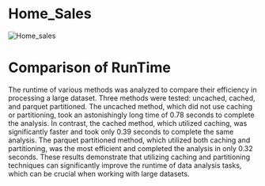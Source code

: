 # Home_Sales

![Home_sales](https://journal.firsttuesday.us/wp-content/uploads/CA-Sales-Home-Volume.png)

# Comparison of RunTime

The runtime of various methods was analyzed to compare their efficiency in processing a large dataset. Three methods were tested: uncached, cached, and parquet partitioned. The uncached method, which did not use caching or partitioning, took an astonishingly long time of 0.78 seconds to complete the analysis. In contrast, the cached method, which utilized caching, was significantly faster and took only 0.39 seconds to complete the same analysis. The parquet partitioned method, which utilized both caching and partitioning, was the most efficient and completed the analysis in only 0.32 seconds. These results demonstrate that utilizing caching and partitioning techniques can significantly improve the runtime of data analysis tasks, which can be crucial when working with large datasets.
